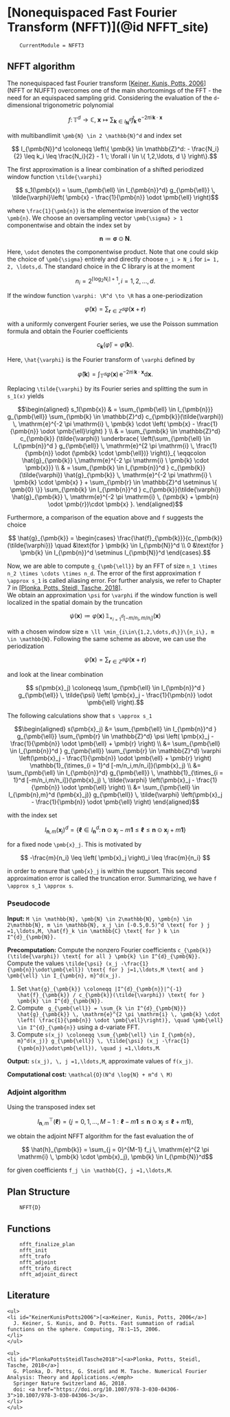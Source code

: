 # [Nonequispaced Fast Fourier Transform (NFFT)](@id NFFT_site)

```@meta
    CurrentModule = NFFT3
```

## NFFT algorithm

The nonequispaced fast Fourier transform [[Keiner, Kunis, Potts, 2006](#KeinerKunisPotts2006)] (NFFT or NUFFT) overcomes one of the main shortcomings of the FFT - the need for an equispaced sampling grid. Considering the evaluation of the ``d``-dimensional trigonometric polynomial

```math
  f \colon \mathbb{T}^d \to \mathbb{C}, \; \pmb{x} \mapsto \sum_{\pmb{k} \in I_{\pmb{N}}^d} \hat{f}_{\pmb{k}} \, \mathrm{e}^{-2 \pi \mathrm{i} \, \pmb{k} \cdot \pmb{x}}
```
 
with multibandlimit ``\pmb{N} \in 2 \mathbb{N}^d`` and index set

```math
  I_{\pmb{N}}^d \coloneqq \left\{ \pmb{k} \in \mathbb{Z}^d: - \frac{N_i}{2} \leq k_i \leq \frac{N_i}{2} - 1 \; \forall i \in \{ 1,2,\ldots, d \} \right\}.
```

The first approximation is a linear combination of a shifted periodized window function ``\tilde{\varphi}``

```math
  s_1(\pmb{x}) = \sum_{\pmb{\ell} \in I_{\pmb{n}}^d} g_{\pmb{\ell}} \, \tilde{\varphi}\left( \pmb{x} - \frac{1}{\pmb{n}} \odot \pmb{\ell} \right)
```

where ``\frac{1}{\pmb{n}}`` is the elementwise inversion of the vector ``\pmb{n}``. We choose an oversampling vector ``\pmb{\sigma} > 1`` componentwise and obtain the index set by

```math
  \pmb{n} \coloneqq \pmb{\sigma} \odot \pmb{N}.
```

Here, ``\odot`` denotes the componentwise product. Note that one could skip the choice of ``\pmb{\sigma}`` entirely and directly choose ``n_i > N_i`` for ``i= 1, 2, \ldots,d``. The standard choice in the C library is at the moment 

```math
  n_i = 2^{\lceil \log_2 N_i \rceil + 1}, i= 1, 2, \ldots, d. 
```

If the window function ``\varphi: \R^d \to \R`` has a one-periodization 

```math
  \tilde{\varphi}(\pmb{x}) = \sum_{\pmb{r} \in \mathbb{Z}^d} \varphi(\pmb{x}+\pmb{r}) 
```

with a uniformly convergent Fourier series, we use the Poisson summation formula and obtain the Fourier coefficients 

```math
  c_{\pmb{k}}(\tilde{\varphi}) = \hat{\varphi}(\pmb{k}).
```

Here, ``\hat{\varphi}`` is the Fourier transform of ``\varphi`` defined by

```math
  \hat{\varphi}(\pmb{k}) = \int_{\mathbb{T}^d} \varphi(\pmb{x}) \, \mathrm{e}^{-2 \pi \mathrm{i} \, \pmb{k} \cdot \pmb{x}} \mathrm{d} \pmb{x}.
```
Replacing ``\tilde{\varphi}`` by its Fourier series and splitting the sum in ``s_1(x)`` yields


```math
\begin{aligned}
  s_1(\pmb{x}) & = \sum_{\pmb{\ell} \in I_{\pmb{n}}} g_{\pmb{\ell}} \sum_{\pmb{k} \in \mathbb{Z}^d} c_{\pmb{k}}(\tilde{\varphi}) \, \mathrm{e}^{-2 \pi \mathrm{i} \, \pmb{k} \cdot \left( \pmb{x} - \frac{1}{\pmb{n}} \odot \pmb{\ell}\right) } \\ 
	& = \sum_{\pmb{k} \in \mathbb{Z}^d} c_{\pmb{k}} (\tilde{\varphi}) \underbrace{ \left(\sum_{\pmb{\ell} \in I_{\pmb{n}}^d } g_{\pmb{\ell}} \, \mathrm{e}^{2 \pi \mathrm{i} \, \frac{1}{\pmb{n}} \odot (\pmb{k} \cdot \pmb{\ell})} \right)}_{ \eqqcolon \hat{g}_{\pmb{k}} \,\mathrm{e}^{-2 \pi \mathrm{i} \ \pmb{k} \cdot \pmb{x}}} \\
	& = \sum_{\pmb{k} \in I_{\pmb{n}}^d } c_{\pmb{k}}(\tilde{\varphi}) \hat{g}_{\pmb{k}} \, \mathrm{e}^{-2 \pi \mathrm{i} \ \pmb{k} \cdot \pmb{x} } + \sum_{\pmb{r} \in \mathbb{Z}^d \setminus \{ \pmb{0} \}} \sum_{\pmb{k} \in I_{\pmb{n}}^d } c_{\pmb{k}}(\tilde{\varphi}) \hat{g}_{\pmb{k}} \, \mathrm{e}^{-2 \pi \mathrm{i} \, (\pmb{k} + \pmb{n} \odot \pmb{r})\cdot \pmb{x} }.
\end{aligned}
```

Furthermore, a comparison of the equation above and ``f`` suggests the choice

```math
  \hat{g}_{\pmb{k}} = \begin{cases} \frac{\hat{f}_{\pmb{k}}}{c_{\pmb{k}}(\tilde{\varphi})} \quad &\text{for } \pmb{k} \in I_{\pmb{N}}^d  \\ 0 &\text{for } \pmb{k} \in I_{\pmb{n}}^d  \setminus I_{\pmb{N}}^d  \end{cases}.
```

Now, we are able to compute ``g_{\pmb{\ell}}`` by an FFT of size ``n_1 \times n_2 \times \cdots \times n_d``. The error of the first approximation ``f \approx s_1`` is called aliasing error. For further analysis, we refer to Chapter 7 in [[Plonka, Potts, Steidl, Tasche, 2018](#PlonkaPottsSteidlTasche2018)].
\
We obtain an approximation ``\psi`` for ``\varphi`` if the window function is well localized in the spatial domain by the truncation

```math
  \psi(\pmb{x}) \coloneqq \varphi(\pmb{x}) \, \mathbb{1}_{\times_{i = 1}^d [-m/n_i,m/n_i]}(\pmb{x})
```

with a chosen window size ``m \ll \min_{i\in\{1,2,\dots,d\}}\{n_i\}, m \in \mathbb{N}``. Following the same scheme as above, we can use the periodization 

```math
  \tilde{\psi}(\pmb{x}) = \sum_{\pmb{r} \in \mathbb{Z}^d} \psi(\pmb{x}+\pmb{r}) 
``` 

and look at the linear combination 

```math
  s(\pmb{x}_j) \coloneqq \sum_{\pmb{\ell} \in I_{\pmb{n}}^d } g_{\pmb{\ell}} \, \tilde{\psi} \left( \pmb{x}_j - \frac{1}{\pmb{n}} \odot \pmb{\ell} \right).
```

The following calculations show that ``s \approx s_1``

```math
\begin{aligned}
  s(\pmb{x}_j) &= \sum_{\pmb{\ell} \in I_{\pmb{n}}^d } g_{\pmb{\ell}} \sum_{\pmb{r} \in \mathbb{Z}^d} \psi \left( \pmb{x}_j - \frac{1}{\pmb{n}} \odot \pmb{\ell} + \pmb{r} \right) \\
  &= \sum_{\pmb{\ell} \in I_{\pmb{n}}^d } g_{\pmb{\ell}} \sum_{\pmb{r} \in \mathbb{Z}^d} \varphi \left(\pmb{x}_j - \frac{1}{\pmb{n}} \odot \pmb{\ell} + \pmb{r} \right) \mathbb{1}_{\times_{i = 1}^d [-m/n_i,m/n_i]}(\pmb{x}_j) \\
  &= \sum_{\pmb{\ell} \in I_{\pmb{n}}^d} g_{\pmb{\ell}} \, \mathbb{1}_{\times_{i = 1}^d [-m/n_i,m/n_i]}(\pmb{x}_j) \, \tilde{\varphi} \left(\pmb{x}_j - \frac{1}{\pmb{n}} \odot \pmb{\ell} \right) \\
  &= \sum_{\pmb{\ell} \in I_{\pmb{n},m}^d (\pmb{x}_j)} g_{\pmb{\ell}} \, \tilde{\varphi} \left(\pmb{x}_j - \frac{1}{\pmb{n}} \odot \pmb{\ell} \right)
\end{aligned}
```

with the index set 

```math
  I_{\pmb{n},m}(\pmb{x}_j)^d = \left\{ \pmb{\ell} \in I_{\pmb{n}}^d \colon \pmb{n} \odot \pmb{x}_j - m \pmb{1} \leq \pmb{\ell} \leq \pmb{n} \odot \pmb{x}_j +m \pmb{1} \right\}
```

for a fixed node ``\pmb{x}_j``. This is motivated by 

```math
  -\frac{m}{n_i} \leq \left( \pmb{x}_j \right)_i \leq \frac{m}{n_i} 
```

in order to ensure that ``\pmb{x}_j`` is within the support. This second approximation error is called the truncation error. Summarizing, we have ``f \approx s_1 \approx s``.

### Pseudocode

**Input:** ``M \in \mathbb{N}, \pmb{N} \in 2\mathbb{N}, \pmb{n} \in 2\mathbb{N}, m \in \mathbb{N}, x_j \in [-0.5,0.5)^d \text{ for } j =1,\ldots,M, \hat{f}_k \in \mathbb{C} \text{ for } k \in I^{d}_{\pmb{N}}.``

**Precomputation:** Compute the nonzero Fourier coefficients ``c_{\pmb{k}}(\tilde{\varphi}) \text{ for all } \pmb{k} \in I^{d}_{\pmb{N}}.``
 Compute the values ``\tilde{\psi} (x_j -\frac{1}{\pmb{n}}\odot\pmb{\ell}) \text{ for } j=1,\ldots,M \text{ and } \pmb{\ell} \in I_{\pmb{n}, m}^d(x_j).``

1. Set ``\hat{g}_{\pmb{k}} \coloneqq |I^{d}_{\pmb{n}}|^{-1} \hat{f}_{\pmb{k}} / c_{\pmb{k}}(\tilde{\varphi}) \text{ for } \pmb{k} \in I^{d}_{\pmb{N}}.`` 
2. Compute `` g_{\pmb{\ell}} = \sum_{k \in I^{d}_{\pmb{N}}} \hat{g}_{\pmb{k}} \, \mathrm{e}^{2 \pi \mathrm{i} \, \pmb{k} \cdot \left( \frac{1}{\pmb{n}} \odot \pmb{\ell}\right)}, \quad \pmb{\ell} \in I^{d}_{\pmb{n}}`` using a d-variate FFT. 
3. Compute ``s(x_j) \coloneqq \sum_{\pmb{\ell} \in I_{\pmb{n}, m}^d(x_j)} g_{\pmb{\ell}} \, \tilde{\psi} (x_j -\frac{1}{\pmb{n}}\odot\pmb{\ell}), \quad j =1,\ldots,M``.

**Output:** ``s(x_j), \, j =1,\ldots,M``, approximate values of ``f(x_j)``.

**Computational cost:** ``\mathcal{O}(N^d \log{N} + m^d \ M)`` 

### Adjoint algorithm

Using the transposed index set 

```math
  I_{\pmb{n},m}^\top(\pmb{\ell}) = \{ j= 0, 1, \ldots, M-1 : \pmb{\ell} - m\pmb{1} \leq \pmb{n} \odot \pmb{x}_j \leq \pmb{\ell} + m \pmb{1} \},
```

we obtain the adjoint NFFT algorithm for the fast evaluation the of

```math
	\hat{h}_{\pmb{k}} = \sum_{j = 0}^{M-1} f_j \, \mathrm{e}^{2 \pi  \mathrm{i} \, \pmb{k} \cdot \pmb{x}_j}, \pmb{k} \in I_{\pmb{N}}^d
```

for given coefficients ``f_j \in \mathbb{C}, j =1,\ldots,M``.

## Plan Structure

```@docs
    NFFT{D}
```

## Functions

```@docs
  	nfft_finalize_plan
    nfft_init
    nfft_trafo
    nfft_adjoint
    nfft_trafo_direct
    nfft_adjoint_direct
```

## Literature

```@raw html
<ul>
<li id="KeinerKunisPotts2006">[<a>Keiner, Kunis, Potts, 2006</a>]
  J. Keiner, S. Kunis, and D. Potts. Fast summation of radial functions on the sphere. Computing, 78:1–15, 2006.
</li>
</ul>
```

```@raw html
<ul>
<li id="PlonkaPottsSteidlTasche2018">[<a>Plonka, Potts, Steidl, Tasche, 2018</a>]
  G. Plonka, D. Potts, G. Steidl and M. Tasche. Numerical Fourier Analysis: Theory and Applications.</emph>
  Springer Nature Switzerland AG, 2018.
  doi: <a href="https://doi.org/10.1007/978-3-030-04306-3">10.1007/978-3-030-04306-3</a>.
</li>
</ul>
```